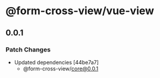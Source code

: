 # @form-cross-view/vue-view

## 0.0.1

### Patch Changes

- Updated dependencies [44be7a7]
  - @form-cross-view/core@0.0.1
